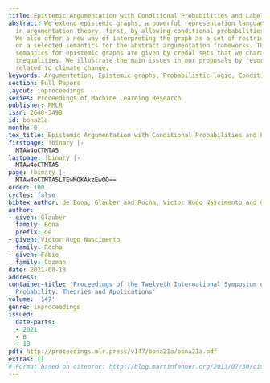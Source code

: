 ```yaml
---
title: Epistemic Argumentation with Conditional Probabilities and Labeling Constraints
abstract: We extend epistemic graphs, a powerful representation language employed
  in argumentation theory, first, by allowing conditional probabilities in that language.
  We also offer a new way of interpreting the graph as a set of restrictions based
  on a selected semantics for the abstract argumentation frameworks. The resulting
  semantics for epistemic graphs are given by credal sets that we characterize through
  inequalities. We illustrate the main issues in our proposals by resorting to arguments
  related to climate change.
keywords: Argumentation, Epistemic graphs, Probabilistic logic, Conditional probabilities
section: Full Papers
layout: inproceedings
series: Proceedings of Machine Learning Research
publisher: PMLR
issn: 2640-3498
id: bona21a
month: 0
tex_title: Epistemic Argumentation with Conditional Probabilities and Labeling Constraints
firstpage: !binary |-
  MTAw4oCTMTA5
lastpage: !binary |-
  MTAw4oCTMTA5
page: !binary |-
  MTAw4oCTMTA5LTEwMOKAkzEwOQ==
order: 100
cycles: false
bibtex_author: de Bona, Glauber and Rocha, Victor Hugo Nascimento and Cozman, Fabio
author:
- given: Glauber
  family: Bona
  prefix: de
- given: Victor Hugo Nascimento
  family: Rocha
- given: Fabio
  family: Cozman
date: 2021-08-18
address:
container-title: 'Proceedings of the Twelveth International Symposium on Imprecise
  Probability: Theories and Applications'
volume: '147'
genre: inproceedings
issued:
  date-parts:
  - 2021
  - 8
  - 18
pdf: http://proceedings.mlr.press/v147/bona21a/bona21a.pdf
extras: []
# Format based on citeproc: http://blog.martinfenner.org/2013/07/30/citeproc-yaml-for-bibliographies/
---
```

